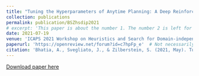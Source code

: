 ```yaml
---
title: "Tuning the Hyperparameters of Anytime Planning: A Deep Reinforcement Learning Approach"
collection: publications
permalink: publication/BSZhsdip2021
# excerpt: 'This paper is about the number 1. The number 2 is left for future work.'
date: 2021-07-19
venue: 'ICAPS 2021 Workshop on Heuristics and Search for Domain-independent Planning'
paperurl: 'https://openreview.net/forum?id=c7hpFp_e'  # Not necessarily a PDF. Can be an arxiv link or aaai link.
citation: 'Bhatia, A., Svegliato, J., & Zilberstein, S. (2021, May). Tuning the Hyperparameters of Anytime Planning: A Deep Reinforcement Learning Approach. In ICAPS 2021 Workshop on Heuristics and Search for Domain-independent Planning.'
---
```


<!-- Everything written here will come on the paper's own webpage. All the above data except the excerpt will also appear automatically. -->

<!-- Should be a pdf link: -->
[Download paper here](https://bhatiaabhinav.github.io/files/BSZhsdip2021.pdf)  
